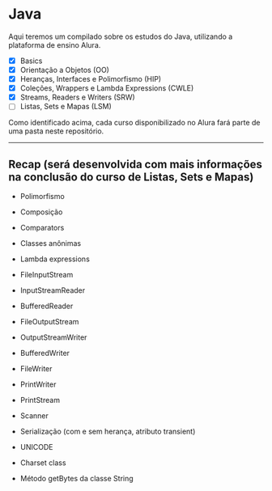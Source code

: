 # Java

Aqui teremos um compilado sobre os estudos do Java, utilizando a plataforma de ensino Alura.

- [x] Basics
- [X] Orientação a Objetos (OO)
- [X] Heranças, Interfaces e Polimorfismo (HIP)
- [X] Coleções, Wrappers e Lambda Expressions (CWLE)
- [X] Streams, Readers e Writers (SRW)
- [ ] Listas, Sets e Mapas (LSM)

Como identificado acima, cada curso disponibilizado no Alura fará parte de uma pasta neste repositório. 

---

## Recap (será desenvolvida com mais informações na conclusão do curso de Listas, Sets e Mapas)

- Polimorfismo
- Composição

- Comparators
- Classes anônimas
- Lambda expressions

- FileInputStream
- InputStreamReader
- BufferedReader
- FileOutputStream
- OutputStreamWriter
- BufferedWriter
- FileWriter
- PrintWriter
- PrintStream
- Scanner
- Serialização (com e sem herança, atributo transient)
- UNICODE
- Charset class
- Método getBytes da classe String
